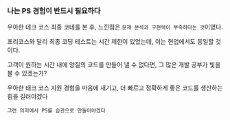 ### 나는 PS 경험이 반드시 필요하다 

우아한 테크 코스 최종 코테를 본 후, 느낀점은 `문제 분석과 구현력이 부족하다는 것`이였다.


프리코스와 달리 최종 코딩 테스트는 시간 제한이 있었는데, 이는 현업에서도 동일할 것이다.


고객이 원하는 시간 내에 양질의 코드를 만들어 낼 수 없다면, 그 많은 개발 공부가 빛을 볼 수 있겠는가?


우아한 태크 코스 지원 경험을 마음에 새기고, 더 빠르고 정확하게 좋은 코드를 생산하는 힘을 길러야겠다


`그런 의미에서 PS를 습관으로 만들어야겠다`

